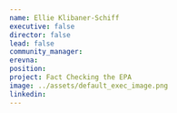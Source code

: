```yaml
---
name: Ellie Klibaner-Schiff
executive: false
director: false
lead: false
community_manager:   
erevna:  
position:  
project: Fact Checking the EPA
image: ../assets/default_exec_image.png
linkedin: 
---
```

